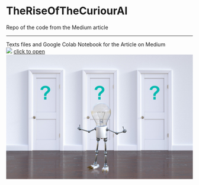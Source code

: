 # TheRiseOfTheCuriourAI
Repo of the code from the Medium article

---

Texts files and Google Colab Notebook for the Article on Medium
<br>
<img src="https://camo.githubusercontent.com/84f0493939e0c4de4e6dbe113251b4bfb5353e57134ffd9fcab6b8714514d4d1/68747470733a2f2f636f6c61622e72657365617263682e676f6f676c652e636f6d2f6173736574732f636f6c61622d62616467652e737667" width=150>
[click to open](https://colab.research.google.com/github/fabiomatricardi/TheRiseOfTheCuriourAI/blob/main/TheRiseOfTheCuriourAI.ipynb)
<br>
<img src="https://github.com/fabiomatricardi/TheRiseOfTheCuriourAI/raw/main/question-mark-3839456_1920.jpg" width=700>
